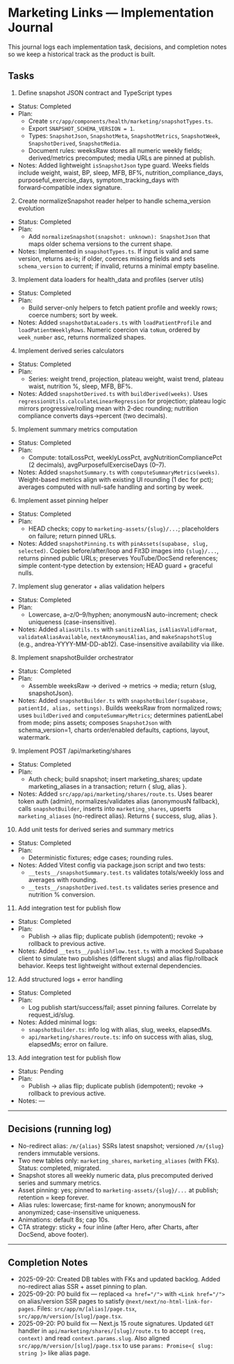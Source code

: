 # Marketing Links — Implementation Journal

This journal logs each implementation task, decisions, and completion notes so we keep a historical track as the product is built.

## Tasks

1) Define snapshot JSON contract and TypeScript types
- Status: Completed
- Plan:
  - Create `src/app/components/health/marketing/snapshotTypes.ts`.
  - Export `SNAPSHOT_SCHEMA_VERSION = 1`.
  - Types: `SnapshotJson`, `SnapshotMeta`, `SnapshotMetrics`, `SnapshotWeek`, `SnapshotDerived`, `SnapshotMedia`.
  - Document rules: weeksRaw stores all numeric weekly fields; derived/metrics precomputed; media URLs are pinned at publish.
- Notes: Added lightweight `isSnapshotJson` type guard. Weeks fields include weight, waist, BP, sleep, MFB, BF%, nutrition_compliance_days, purposeful_exercise_days, symptom_tracking_days with forward‑compatible index signature.

2) Create normalizeSnapshot reader helper to handle schema_version evolution
- Status: Completed
- Plan:
  - Add `normalizeSnapshot(snapshot: unknown): SnapshotJson` that maps older schema versions to the current shape.
- Notes: Implemented in `snapshotTypes.ts`. If input is valid and same version, returns as‑is; if older, coerces missing fields and sets `schema_version` to current; if invalid, returns a minimal empty baseline.

3) Implement data loaders for health_data and profiles (server utils)
- Status: Completed
- Plan:
  - Build server-only helpers to fetch patient profile and weekly rows; coerce numbers; sort by week.
- Notes: Added `snapshotDataLoaders.ts` with `loadPatientProfile` and `loadPatientWeeklyRows`. Numeric coercion via `toNum`, ordered by `week_number` asc, returns normalized shapes.

4) Implement derived series calculators
- Status: Completed
- Plan:
  - Series: weight trend, projection, plateau weight, waist trend, plateau waist, nutrition %, sleep, MFB, BF%.
- Notes: Added `snapshotDerived.ts` with `buildDerived(weeks)`. Uses `regressionUtils.calculateLinearRegression` for projection; plateau logic mirrors progressive/rolling mean with 2‑dec rounding; nutrition compliance converts days→percent (two decimals).

5) Implement summary metrics computation
- Status: Completed
- Plan:
  - Compute: totalLossPct, weeklyLossPct, avgNutritionCompliancePct (2 decimals), avgPurposefulExerciseDays (0–7).
- Notes: Added `snapshotSummary.ts` with `computeSummaryMetrics(weeks)`. Weight-based metrics align with existing UI rounding (1 dec for pct); averages computed with null-safe handling and sorting by week.

6) Implement asset pinning helper
- Status: Completed
- Plan:
  - HEAD checks; copy to `marketing-assets/{slug}/...`; placeholders on failure; return pinned URLs.
- Notes: Added `snapshotPinning.ts` with `pinAssets(supabase, slug, selected)`. Copies before/after/loop and Fit3D images into `{slug}/...`, returns pinned public URLs; preserves YouTube/DocSend references; simple content-type detection by extension; HEAD guard + graceful nulls.

7) Implement slug generator + alias validation helpers
- Status: Completed
- Plan:
  - Lowercase, a–z/0–9/hyphen; anonymousN auto-increment; check uniqueness (case-insensitive).
- Notes: Added `aliasUtils.ts` with `sanitizeAlias`, `isAliasValidFormat`, `validateAliasAvailable`, `nextAnonymousAlias`, and `makeSnapshotSlug` (e.g., andrea-YYYY-MM-DD-ab12). Case-insensitive availability via ilike.

8) Implement snapshotBuilder orchestrator
- Status: Completed
- Plan:
  - Assemble weeksRaw → derived → metrics → media; return {slug, snapshotJson}.
- Notes: Added `snapshotBuilder.ts` with `snapshotBuilder(supabase, patientId, alias, settings)`. Builds weeksRaw from normalized rows; uses `buildDerived` and `computeSummaryMetrics`; determines patientLabel from mode; pins assets; composes `SnapshotJson` with schema_version=1, charts order/enabled defaults, captions, layout, watermark.

9) Implement POST /api/marketing/shares
- Status: Completed
- Plan:
  - Auth check; build snapshot; insert marketing_shares; update marketing_aliases in a transaction; return { slug, alias }.
- Notes: Added `src/app/api/marketing/shares/route.ts`. Uses bearer token auth (admin), normalizes/validates alias (anonymousN fallback), calls `snapshotBuilder`, inserts into `marketing_shares`, upserts `marketing_aliases` (no-redirect alias). Returns { success, slug, alias }.

10) Add unit tests for derived series and summary metrics
- Status: Completed
- Plan:
  - Deterministic fixtures; edge cases; rounding rules.
- Notes: Added Vitest config via package.json script and two tests:
  - `__tests__/snapshotSummary.test.ts` validates totals/weekly loss and averages with rounding.
  - `__tests__/snapshotDerived.test.ts` validates series presence and nutrition % conversion.

11) Add integration test for publish flow
- Status: Completed
- Plan:
  - Publish → alias flip; duplicate publish (idempotent); revoke → rollback to previous active.
- Notes: Added `__tests__/publishFlow.test.ts` with a mocked Supabase client to simulate two publishes (different slugs) and alias flip/rollback behavior. Keeps test lightweight without external dependencies.

12) Add structured logs + error handling
- Status: Completed
- Plan:
  - Log publish start/success/fail; asset pinning failures. Correlate by request_id/slug.
- Notes: Added minimal logs:
  - `snapshotBuilder.ts`: info log with alias, slug, weeks, elapsedMs.
  - `api/marketing/shares/route.ts`: info on success with alias, slug, elapsedMs; error on failure.

13) Add integration test for publish flow
- Status: Pending
- Plan:
  - Publish → alias flip; duplicate publish (idempotent); revoke → rollback to previous active.
- Notes: —

---

## Decisions (running log)
- No-redirect alias: `/m/{alias}` SSRs latest snapshot; versioned `/m/{slug}` renders immutable versions.
- Two new tables only: `marketing_shares`, `marketing_aliases` (with FKs). Status: completed, migrated.
- Snapshot stores all weekly numeric data, plus precomputed derived series and summary metrics.
- Asset pinning: yes; pinned to `marketing-assets/{slug}/...` at publish; retention = keep forever.
- Alias rules: lowercase; first-name for known; anonymousN for anonymized; case-insensitive uniqueness.
- Animations: default 8s; cap 10s.
- CTA strategy: sticky + four inline (after Hero, after Charts, after DocSend, above footer).

---

## Completion Notes
- 2025-09-20: Created DB tables with FKs and updated backlog. Added no-redirect alias SSR + asset pinning to plan.
 - 2025-09-20: P0 build fix — replaced `<a href="/">` with `<Link href="/">` on alias/version SSR pages to satisfy `@next/next/no-html-link-for-pages`. Files: `src/app/m/[alias]/page.tsx`, `src/app/m/version/[slug]/page.tsx`.
 - 2025-09-20: P0 build fix — Next.js 15 route signatures. Updated `GET` handler in `api/marketing/shares/[slug]/route.ts` to accept `(req, context)` and read `context.params.slug`. Also aligned `src/app/m/version/[slug]/page.tsx` to use `params: Promise<{ slug: string }>` like alias page.
